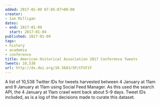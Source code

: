 ```yaml
---
added: 2017-01-09 07:05:07+00:00
creator:
- Ian Milligan
dates:
- end: 2017-01-09
  start: 2017-01-04
published: 2017-01-09
tags:
- history
- academia
- conference
title: American Historical Association 2017 Conference Tweets
tweets: 10,538
url: http://dx.doi.org/10.5683/SP/CFVF1F
---
```


A list of 10,538 Twitter IDs for tweets harvested between 4 January at 11am and 9 January at 11am using Social Feed Manager. As this used the search API, the 4 January at 11am crawl went back about 5-9 days. Tweet IDs included, as is a log of the decisions made to curate this dataset.
